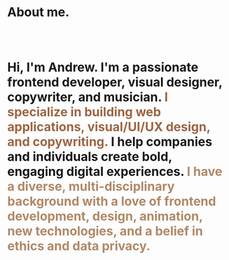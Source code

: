 <div class="container p-4 p-lg-5">

<h1 class="display-1 lh-1 ls-1 fw-900">About me.</h1>

<br /> 

<img src="https://picsum.photos/id/33/1200/500" class="w-100 rounded-5 img-full" alt="">

<br />
<br />

<h1 class="display-1 lh-1 ls-1 fw-bold min-vh-50">Hi, I'm Andrew. I'm a passionate frontend developer, visual designer, copywriter, and musician. <span style="color: #9C6644">I specialize in building web applications, visual/UI/UX design, and copywriting.</span> I help companies and individuals create bold, engaging digital experiences. <span style="color: #B08968">I have a diverse, multi-disciplinary background with a love of frontend development, design, animation, new technologies, and a belief in ethics and data privacy.</span></h1>


</div>
